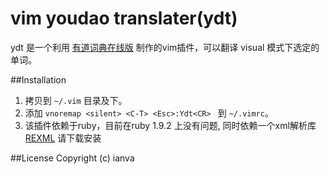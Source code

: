 # vim youdao translater(ydt)

ydt 是一个利用 [有道词典在线版](http://dict.youdao.com/) 制作的vim插件，可以翻译 visual 模式下选定的单词。

##Installation

1. 拷贝到 `~/.vim` 目录及下。
2. 添加 `vnoremap <silent> <C-T> <Esc>:Ydt<CR> ` 到 `~/.vimrc`。
3. 该插件依赖于ruby，目前在ruby 1.9.2 上没有问题, 同时依赖一个xml解析库 [REXML](http://raa.ruby-lang.org/project/rexml/) 请下载安装


##License
Copyright (c) ianva


